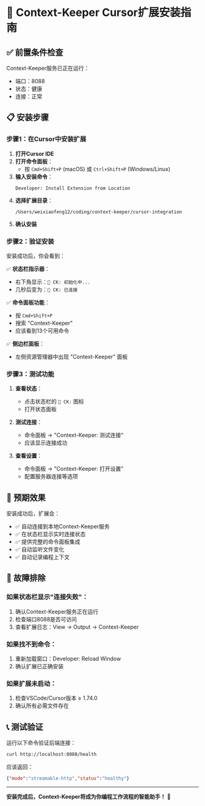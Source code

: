 # 🚀 Context-Keeper Cursor扩展安装指南

## ✅ 前置条件检查

Context-Keeper服务已正在运行：
- 端口：8088
- 状态：健康
- 连接：正常

## 📋 安装步骤

### 步骤1：在Cursor中安装扩展

1. **打开Cursor IDE**
2. **打开命令面板**：
   - 按 `Cmd+Shift+P` (macOS) 或 `Ctrl+Shift+P` (Windows/Linux)
3. **输入安装命令**：
   ```
   Developer: Install Extension from Location
   ```
4. **选择扩展目录**：
   ```
   /Users/weixiaofeng12/coding/context-keeper/cursor-integration
   ```
5. **确认安装**

### 步骤2：验证安装

安装成功后，你会看到：

✅ **状态栏指示器**：
- 右下角显示：`🧠 CK: 初始化中...`
- 几秒后变为：`🧠 CK: 已连接`

✅ **命令面板功能**：
- 按 `Cmd+Shift+P`
- 搜索 "Context-Keeper"
- 应该看到13个可用命令

✅ **侧边栏面板**：
- 左侧资源管理器中出现 "Context-Keeper" 面板

### 步骤3：测试功能

1. **查看状态**：
   - 点击状态栏的 `🧠 CK:` 图标
   - 打开状态面板

2. **测试连接**：
   - 命令面板 → "Context-Keeper: 测试连接"
   - 应该显示连接成功

3. **查看设置**：
   - 命令面板 → "Context-Keeper: 打开设置"
   - 配置服务器连接等选项

## 🎯 预期效果

安装成功后，扩展会：

- ✅ 自动连接到本地Context-Keeper服务
- ✅ 在状态栏显示实时连接状态  
- ✅ 提供完整的命令面板集成
- ✅ 自动监听文件变化
- ✅ 自动记录编程上下文

## 🔧 故障排除

### 如果状态栏显示"连接失败"：
1. 确认Context-Keeper服务正在运行
2. 检查端口8088是否可访问
3. 查看扩展日志：View → Output → Context-Keeper

### 如果找不到命令：
1. 重新加载窗口：Developer: Reload Window
2. 确认扩展已正确安装

### 如果扩展未启动：
1. 检查VSCode/Cursor版本 ≥ 1.74.0
2. 确认所有必需文件存在

## 📞 测试验证

运行以下命令验证后端连接：
```bash
curl http://localhost:8088/health
```

应该返回：
```json
{"mode":"streamable-http","status":"healthy"}
```

---

**安装完成后，Context-Keeper将成为你编程工作流程的智能助手！** 🎉 